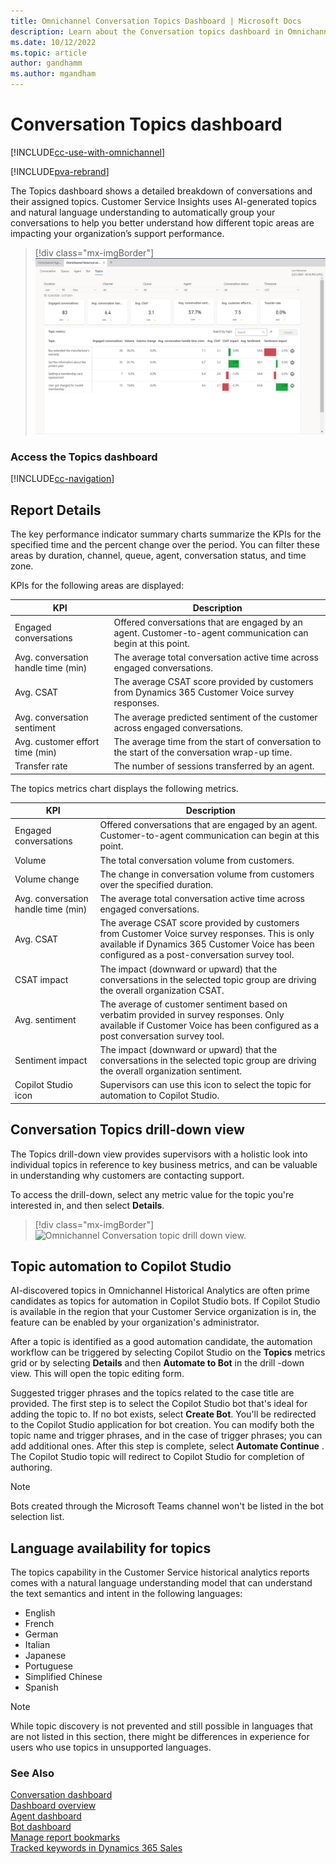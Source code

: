 ```yaml
---
title: Omnichannel Conversation Topics Dashboard | Microsoft Docs
description: Learn about the Conversation topics dashboard in Omnichannel historical analytics to better understand agent performance in your organization.
ms.date: 10/12/2022
ms.topic: article
author: gandhamm
ms.author: mgandham
---
```


# Conversation Topics dashboard

[!INCLUDE[cc-use-with-omnichannel](../includes/cc-use-with-omnichannel.md)]

[!INCLUDE[pva-rebrand](../includes/cc-pva-rebrand.md)]

The Topics dashboard shows a detailed breakdown of conversations and their assigned topics. Customer Service Insights uses AI-generated topics and natural language understanding to automatically group your conversations to help you better understand how different topic areas are impacting your organization’s support performance. 

> [!div class="mx-imgBorder"]
> ![Omnichannel Conversation Topics dashboard.](media/oc-topics.png "Omnichannel Conversation Topics dashboard")

### Access the Topics dashboard

[!INCLUDE[cc-navigation](../includes/cc-navigation.md)]

## Report Details

The key performance indicator summary charts summarize the KPIs for the specified time and the percent change over the period. You can filter these areas by duration, channel, queue, agent, conversation status, and time zone. 

KPIs for the following areas are displayed: 

| KPI | Description |
| ----------- | ------------------------------ |
| Engaged conversations | Offered conversations that are engaged by an agent. Customer-to-agent communication can begin at this point. |
| Avg. conversation handle time (min)  | The average total conversation active time across engaged conversations. |
| Avg. CSAT | The average CSAT score provided by customers from Dynamics 365 Customer Voice survey responses.  |
| Avg. conversation sentiment | The average predicted sentiment of the customer across engaged conversations. |
| Avg. customer effort time (min) | The average time from the start of conversation to the start of the conversation wrap-up time.  |
| Transfer rate | The number of sessions transferred by an agent. |

The topics metrics chart displays the following metrics.

| KPI | Description |
| ---------------- | ------------------- |
| Engaged conversations | Offered conversations that are engaged by an agent. Customer-to-agent communication can begin at this point.  |
| Volume | The total conversation volume from customers. |
| Volume change | The change in conversation volume from customers over the specified duration. |
| Avg. conversation handle time (min) | The average total conversation active time across engaged conversations.  |
| Avg. CSAT | The average CSAT score provided by customers from Customer Voice survey responses. This is only available if Dynamics 365 Customer Voice has been configured as a post-conversation survey tool.  |
| CSAT impact | The impact (downward or upward) that the conversations in the selected topic group are driving the overall organization CSAT. |
| Avg. sentiment | The average of customer sentiment based on verbatim provided in survey responses. Only available if Customer Voice has been configured as a post conversation survey tool. |
| Sentiment impact | The impact (downward or upward) that the conversations in the selected topic group are driving the overall organization sentiment.  |
| Copilot Studio icon | Supervisors can use this icon to select the topic for automation to Copilot Studio. |

## Conversation Topics drill-down view

The Topics drill-down view provides supervisors with a holistic look into individual topics in reference to key business metrics, and can be valuable in understanding why customers are contacting support.  

To access the drill-down, select any metric value for the topic you're interested in, and then select **Details**.

> [!div class="mx-imgBorder"]
> ![Omnichannel Conversation topic drill down view.](media/oc-conversation-topics-drill-down.png "Omnichannel Conversation topic drill down view")

## Topic automation to Copilot Studio

AI-discovered topics in Omnichannel Historical Analytics are often prime candidates as topics for automation in Copilot Studio bots. If Copilot Studio is available in the region that your Customer Service organization is in, the feature can be enabled by your organization's administrator.  

After a topic is identified as a good automation candidate, the automation workflow can be triggered by selecting Copilot Studio on the **Topics** metrics grid or by selecting **Details** and then **Automate to Bot** in the drill -down view. This will open the topic editing form.

Suggested trigger phrases and the topics related to the case title are provided. The first step is to select the Copilot Studio bot that's ideal for adding the topic to. If no bot exists, select **Create Bot**. You'll be redirected to the Copilot Studio application for bot creation. You can modify both the topic name and trigger phrases, and in the case of trigger phrases; you can add additional ones. After this step is complete, select **Automate Continue** . The Copilot Studio topic will redirect to Copilot Studio for completion of authoring.

> [!NOTE]
> Bots created through the Microsoft Teams channel won't be listed in the bot selection list.


## Language availability for topics 

The topics capability in the Customer Service historical analytics reports comes with a natural language understanding model that can understand the text semantics and intent in the following languages: 

- English 
- French 
- German 
- Italian 
- Japanese 
- Portuguese 
- Simplified Chinese 
- Spanish 

> [!NOTE]
> While topic discovery is not prevented and still possible in languages that are not listed in this section, there might be differences in experience for users who use topics in unsupported languages.


### See Also

[Conversation dashboard](oc-conversation-dashboard.md)  
[Dashboard overview](customer-service-analytics-insights-csh.md)  
[Agent dashboard](agent-dashboard.md)  
[Bot dashboard](oc-bot-dashboard.md)  
[Manage report bookmarks](manage-bookmarks.md)  
[Tracked keywords in Dynamics 365 Sales](/dynamics365/sales/dynamics365-sales-insights-app-home-page#tracked-keywords)
